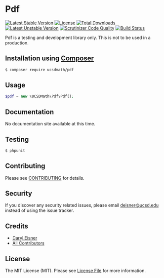 # Pdf[![Latest Stable Version](https://poser.pugx.org/ucsdmath/Pdf/v/stable)](https://packagist.org/packages/ucsdmath/Pdf)[![License](https://poser.pugx.org/ucsdmath/Pdf/license)](https://packagist.org/packages/ucsdmath/Pdf)[![Total Downloads](https://poser.pugx.org/ucsdmath/Pdf/downloads)](https://packagist.org/packages/ucsdmath/Pdf)[![Latest Unstable Version](https://poser.pugx.org/ucsdmath/Pdf/v/unstable)](https://packagist.org/packages/ucsdmath/Pdf)[![Scrutinizer Code Quality](https://scrutinizer-ci.com/g/ucsdmath/Pdf/badges/quality-score.png?b=master)](https://scrutinizer-ci.com/g/ucsdmath/Pdf/?branch=master)[![Build Status](https://scrutinizer-ci.com/g/ucsdmath/Pdf/badges/build.png?b=master)](https://scrutinizer-ci.com/g/ucsdmath/Pdf/build-status/master)Pdf is a testing and development library only. This is not to be used in a production.## Installation using [Composer](http://getcomposer.org/)```bash$ composer require ucsdmath/pdf```## Usage``` php$pdf = new \UCSDMath\Pdf\Pdf();```## DocumentationNo documentation site available at this time.<!-- [Check out the documentation](http://math.ucsd.edu/~deisner/documentation/Pdf/) -->## Testing``` bash$ phpunit```## ContributingPlease see [CONTRIBUTING](CONTRIBUTING.md) for details.## SecurityIf you discover any security related issues, please email deisner@ucsd.edu instead of using the issue tracker.## Credits- [Daryl Eisner](https://github.com/UCSDMath)- [All Contributors](../../contributors)## LicenseThe MIT License (MIT). Please see [License File](LICENSE) for more information.